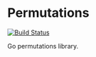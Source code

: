 Permutations
============

[![Build Status](https://travis-ci.org/alexaandru/permutations.png?branch=master)](https://travis-ci.org/alexaandru/permutations)

Go permutations library.
